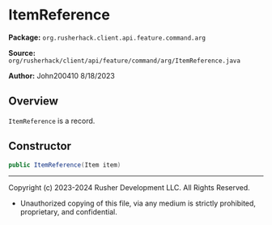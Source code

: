 # ItemReference

**Package:** `org.rusherhack.client.api.feature.command.arg`

**Source:** `org/rusherhack/client/api/feature/command/arg/ItemReference.java`

**Author:** John200410 8/18/2023



## Overview

`ItemReference` is a record.

## Constructor

```java
public ItemReference(Item item)
```

---

Copyright (c) 2023-2024 Rusher Development LLC. All Rights Reserved.
* Unauthorized copying of this file, via any medium is strictly prohibited, proprietary, and confidential.
